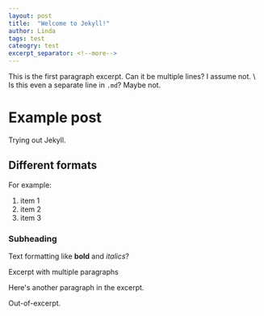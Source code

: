 ```yaml
---
layout: post
title:  "Welcome to Jekyll!"
author: Linda
tags: test
cateogry: test
excerpt_separator: <!--more-->
---
```


This is the first paragraph excerpt. 
Can it be multiple lines? I assume not. \\
Is this even a separate line in `.md`? Maybe not.

# Example post

Trying out Jekyll.

## Different formats

For example:
1. item 1
1. item 2
1. item 3

### Subheading

Text formatting like **bold** and *italics*?

<!--more-->

Excerpt with multiple paragraphs

Here's another paragraph in the excerpt.

<!--more-->

Out-of-excerpt.